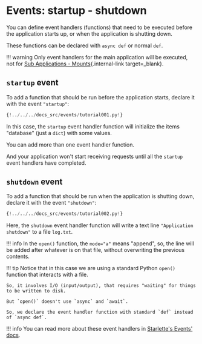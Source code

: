 # Events: startup - shutdown

You can define event handlers (functions) that need to be executed before the application starts up, or when the application is shutting down.

These functions can be declared with `async def` or normal `def`.

!!! warning
    Only event handlers for the main application will be executed, not for [Sub Applications - Mounts](./sub-applications.md){.internal-link target=_blank}.

## `startup` event

To add a function that should be run before the application starts, declare it with the event `"startup"`:

```Python hl_lines="8"
{!../../../docs_src/events/tutorial001.py!}
```

In this case, the `startup` event handler function will initialize the items "database" (just a `dict`) with some values.

You can add more than one event handler function.

And your application won't start receiving requests until all the `startup` event handlers have completed.

## `shutdown` event

To add a function that should be run when the application is shutting down, declare it with the event `"shutdown"`:

```Python hl_lines="6"
{!../../../docs_src/events/tutorial002.py!}
```

Here, the `shutdown` event handler function will write a text line `"Application shutdown"` to a file `log.txt`.

!!! info
    In the `open()` function, the `mode="a"` means "append", so, the line will be added after whatever is on that file, without overwriting the previous contents.

!!! tip
    Notice that in this case we are using a standard Python `open()` function that interacts with a file.

    So, it involves I/O (input/output), that requires "waiting" for things to be written to disk.

    But `open()` doesn't use `async` and `await`.

    So, we declare the event handler function with standard `def` instead of `async def`.

!!! info
    You can read more about these event handlers in <a href="https://www.starlette.io/events/" class="external-link" target="_blank">Starlette's  Events' docs</a>.
